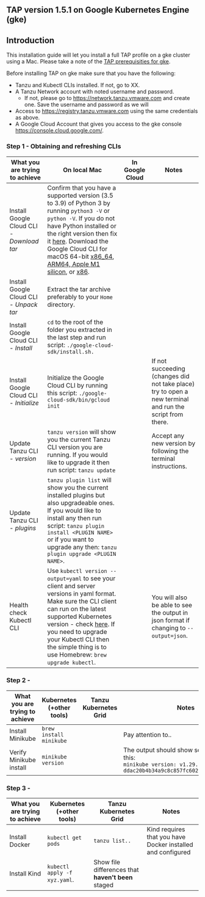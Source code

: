 ## TAP version 1.5.1 on Google Kubernetes Engine (gke)

## Introduction
This installation guide will let you install a full TAP profile on a gke cluster using a Mac. Please take a note of the [TAP prerequisities for gke](https://docs.vmware.com/en/VMware-Tanzu-Application-Platform/1.5/tap/prerequisites.html#:~:text=Google%20Kubernetes%20Engine).

Before installing TAP on gke make sure that you have the following:
* Tanzu and Kubectl CLIs installed. If not, go to XX.
* A Tanzu Network account with noted username and password.
  - If not, please go to https://network.tanzu.vmware.com and create one. Save the username and password as we will 
* Access to https://registry.tanzu.vmware.com using the same credentials as above.
* A Google Cloud Account that gives you access to the gke console https://console.cloud.google.com/.

### Step 1 - Obtaining and refreshing CLIs
| What you are trying to achieve | On local Mac | In Google Cloud | Notes |
| --- | --- | --- | --- |
| Install Google Cloud CLI - *Download tar* | Confirm that you have a supported version (3.5 to 3.9) of Python 3 by running `python3 -V` or `python -V`. If you do not have Python installed or the right version then fix it [here](https://www.python.org/downloads/). Download the Google Cloud CLI for macOS 64-bit [x86_64](https://dl.google.com/dl/cloudsdk/channels/rapid/downloads/google-cloud-cli-435.0.1-darwin-x86_64.tar.gz), [ARM64, Apple M1 silicon](https://dl.google.com/dl/cloudsdk/channels/rapid/downloads/google-cloud-cli-435.0.1-darwin-arm.tar.gz), or [x86](https://dl.google.com/dl/cloudsdk/channels/rapid/downloads/google-cloud-cli-435.0.1-darwin-x86.tar.gz). |  |  |
| Install Google Cloud CLI - *Unpack tar* | Extract the tar archive preferably to your `Home` directory. |  |  |
| Install Google Cloud CLI - *Install* | `cd` to the root of the folder you extracted in the last step and run script: `./google-cloud-sdk/install.sh.` |  |  |
| Install Google Cloud CLI - *Initialize* | Initialize the Google Cloud CLI by running this script: `./google-cloud-sdk/bin/gcloud init` |  | If not succeeding (changes did not take place) try to open a new terminal and run the script from there. |
| Update Tanzu CLI - *version*| `tanzu version` will show you the current Tanzu CLI version you are running. If you would like to upgrade it then run script: `tanzu update`|  | Accept any new version by following the terminal instructions. |
| Update Tanzu CLI - *plugins*| `tanzu plugin list` will show you the current installed plugins but also upgradeable ones. If you would like to install any then run script: `tanzu plugin install <PLUGIN NAME>` or if you want to upgrade any then: `tanzu plugin upgrade <PLUGIN NAME>`.| | |
| Health check Kubectl CLI | Use `kubectl version --output=yaml` to see your client and server versions in yaml format. Make sure the CLI client can run on the latest supported Kubernetes version - check [here](https://kubernetes.io/releases/). If you need to upgrade your Kubectl CLI then the simple thing is to use Homebrew: `brew upgrade kubectl`. || You will also be able to see the output in json format if changing to `--output=json`.|
  
### Step 2 - 
| What you are trying to achieve | Kubernetes (+other tools) | Tanzu Kubernetes Grid | Notes |
| --- | --- | --- | --- |
| Install Minikube | `brew install minikube` |  | Pay attention to.. |
| Verify Minikube install | `minikube version` | | The output should show something like this:<br />`minikube version: v1.29.0 commit: ddac20b4b34a9c8c857fc602203b6ba2679794d3`|

### Step 3 - 
| What you are trying to achieve | Kubernetes (+other tools) | Tanzu Kubernetes Grid | Notes |
| --- | --- | --- | --- |
| Install Docker | `kubectl get pods` | `tanzu list..`| Kind requires that you have Docker installed and configured |
| Install Kind | `kubectl apply -f xyz.yaml`. | Show file differences that **haven't been** staged |
